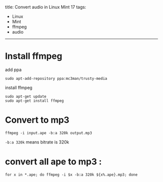 title: Convert audio in Linux Mint 17
tags:
- Linux
- Mint
- ffmpeg
- audio
----
# Install ffmpeg
add ppa

    sudo apt-add-repository ppa:mc3man/trusty-media
install ffmpeg

    sudo apt-get update
    sudo apt-get install ffmpeg

# Convert to mp3
    ffmpeg -i input.ape -b:a 320k output.mp3
`-b:a 320k` means bitrate is 320k

# convert all ape to mp3 :
    for x in *.ape; do ffmpeg -i $x -b:a 320k ${x%.ape}.mp3; done
